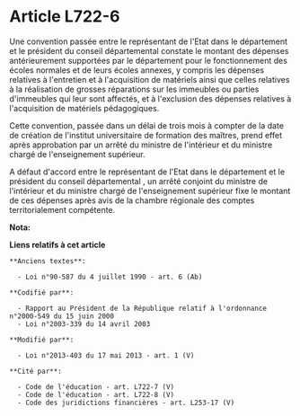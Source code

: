 # Article L722-6

Une convention passée entre le représentant de l'Etat dans le département et le président du conseil départemental  constate
le montant des dépenses antérieurement supportées par le département pour le fonctionnement des écoles normales et de leurs
écoles annexes, y compris les dépenses relatives à l'entretien et à l'acquisition de matériels ainsi que celles relatives à
la réalisation de grosses réparations sur les immeubles ou parties d'immeubles qui leur sont affectés, et à l'exclusion des
dépenses relatives à l'acquisition de matériels pédagogiques. 

Cette convention, passée dans un délai de trois mois à compter de la date de création de l'institut universitaire de
formation des maîtres, prend effet après approbation par un arrêté du ministre de l'intérieur et du ministre chargé de
l'enseignement supérieur. 

A défaut d'accord entre le représentant de l'Etat dans le département et le président du conseil départemental , un arrêté
conjoint du ministre de l'intérieur et du ministre chargé de l'enseignement supérieur fixe le montant de ces dépenses après
avis de la chambre régionale des comptes territorialement compétente.

**Nota:**



**Liens relatifs à cet article**

	**Anciens textes**:

	  - Loi n°90-587 du 4 juillet 1990 - art. 6 (Ab)

	**Codifié par**:

	  - Rapport au Président de la République relatif à l'ordonnance n°2000-549 du 15 juin 2000
	  - Loi n°2003-339 du 14 avril 2003

	**Modifié par**:

	  - Loi n°2013-403 du 17 mai 2013 - art. 1 (V)

	**Cité par**:

	  - Code de l'éducation - art. L722-7 (V)
	  - Code de l'éducation - art. L722-8 (V)
	  - Code des juridictions financières - art. L253-17 (V)
